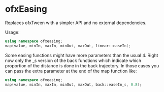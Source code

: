 # ofxEasing

Replaces ofxTween with a simpler API and no external dependencies.

Usage:

```cpp
using namespace ofxeasing;
map(value, minIn, maxIn, minOut, maxOut, linear::easeIn);
```

Some easing functions might have more parameters than the usual 4. Right now only the \_s version of the back functions which indicate which proportion of the distance is done in the back trajectory. In those cases you can pass the extra parameter at the end of the map function like:

```cpp
using namespace ofxeasing;
map(value, minIn, maxIn, minOut, maxOut, back::easeIn_s, 0.8);
```


